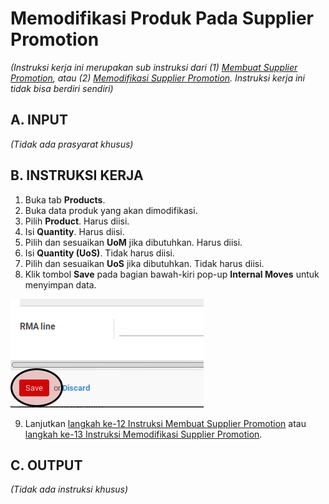 # Memodifikasi Produk Pada Supplier Promotion

*(Instruksi kerja ini merupakan sub instruksi dari (1) [Membuat Supplier Promotion](./membuat.md), atau (2) [Memodifikasi Supplier Promotion](./modifikasi.md). Instruksi kerja ini tidak bisa berdiri sendiri)*

## A. INPUT

*(Tidak ada prasyarat khusus)*

## B. INSTRUKSI KERJA

1. Buka tab **Products**.
2. Buka data produk yang akan dimodifikasi.
3. Pilih **Product**. Harus diisi.
4. Isi **Quantity**. Harus diisi.
5. Pilih dan sesuaikan **UoM** jika dibutuhkan. Harus diisi.
6. Isi **Quantity (UoS)**. Tidak harus diisi.
7. Pilih dan sesuaikan **UoS** jika dibutuhkan. Tidak harus diisi.
8. Klik tombol **Save** pada bagian bawah-kiri pop-up **Internal Moves** untuk menyimpan data.

![](../../img/supplier-promotion/tombol-save-produk.png)

9. Lanjutkan [langkah ke-12 Instruksi Membuat Supplier Promotion](./membuat.md#l12) atau [langkah ke-13 Instruksi Memodifikasi Supplier Promotion](./modifikasi.md#l13).

## C. OUTPUT

*(Tidak ada instruksi khusus)*
